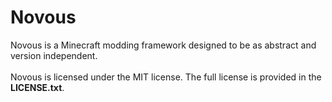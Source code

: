 # Novous
Novous is a Minecraft modding framework designed to be as abstract and
version independent.
<br />
<br />
Novous is licensed under the MIT license. The full license is provided in the **LICENSE.txt**.
